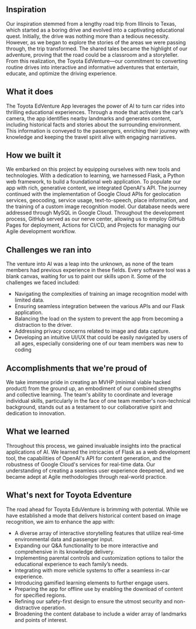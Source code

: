 ## Inspiration
Our inspiration stemmed from a lengthy road trip from Illinois to Texas, which started as a boring drive and evolved into a captivating educational quest. Initially, the drive was nothing more than a tedious necessity. However, as we began to explore the stories of the areas we were passing through, the trip transformed. The shared tales became the highlight of our adventure, proving that the road could be a classroom and a storyteller. From this realization, the Toyota EdVenture—our commitment to converting routine drives into interactive and informative adventures that entertain, educate, and optimize the driving experience.

## What it does
The Toyota EdVenture App leverages the power of AI to turn car rides into thrilling educational experiences. Through a mode that activates the car’s camera, the app identifies nearby landmarks and generates content, including historical facts and stories about the surrounding environment. This information is conveyed to the passengers, enriching their journey with knowledge and keeping the travel spirit alive with engaging narratives.

## How we built it
We embarked on this project by equipping ourselves with new tools and technologies. With a dedication to learning, we harnessed Flask, a Python web framework, to build a foundational web application. To populate our app with rich, generative content, we integrated OpenAI's API. The journey continued with the implementation of Google Cloud APIs for geolocation services, geocoding, service usage, text-to-speech, place information, and the training of a custom image recognition model. Our database needs were addressed through MySQL in Google Cloud. Throughout the development process, GitHub served as our nerve center, allowing us to employ GitHub Pages for deployment, Actions for CI/CD, and Projects for managing our Agile development workflow.

## Challenges we ran into
The venture into AI was a leap into the unknown, as none of the team members had previous experience in these fields. Every software tool was a blank canvas, waiting for us to paint our skills upon it. Some of the challenges we faced included:

* Navigating the complexities of training an image recognition model with limited data.
* Ensuring seamless integration between the various APIs and our Flask application.
* Balancing the load on the system to prevent the app from becoming a distraction to the driver.
* Addressing privacy concerns related to image and data capture.
* Developing an intuitive UI/UX that could be easily navigated by users of all ages, especially considering one of our team members was new to coding

## Accomplishments that we're proud of
We take immense pride in creating an MVHP (minimal viable hacked product) from the ground up, an embodiment of our combined strengths and collective learning. The team's ability to coordinate and leverage individual skills, particularly in the face of one team member's non-technical background, stands out as a testament to our collaborative spirit and dedication to innovation.

## What we learned
Throughout this process, we gained invaluable insights into the practical applications of AI. We learned the intricacies of Flask as a web development tool, the capabilities of OpenAI's API for content generation, and the robustness of Google Cloud's services for real-time data. Our understanding of creating a seamless user experience deepened, and we became adept at Agile methodologies through real-world practice.

## What's next for Toyota Edventure
The road ahead for Toyota EduVenture is brimming with potential. While we have established a mode that delivers historical content based on image recognition, we aim to enhance the app with:

* A diverse array of interactive storytelling features that utilize real-time environmental data and passenger input.
* Expanding our Q&A functionality to be more interactive and comprehensive in its knowledge delivery.
* Implementing parental controls and customization options to tailor the educational experience to each family’s needs.
* Integrating with more vehicle systems to offer a seamless in-car experience.
* Introducing gamified learning elements to further engage users.
* Preparing the app for offline use by enabling the download of content for specified regions.
* Refining our safety-first design to ensure the utmost security and non-distractive operation.
* Broadening the content database to include a wider array of landmarks and points of interest.
